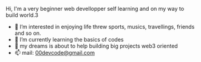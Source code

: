 Hi, I'm a very beginner web devellopper self learning and on my way to build world.3
- 👀 I’m interested in enjoying life threw sports, musics, travellings, friends and so on.
- 🌱 I’m currently learning the basics of codes
- 💞️ my dreams is about to help building big projects web3 oriented
- 📫 mail: 00devcode@gmail.com

